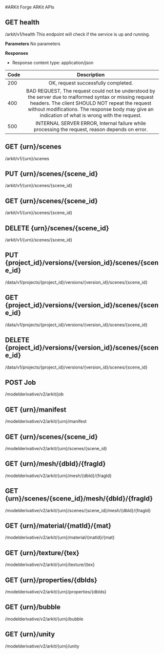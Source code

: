 #ARKit
Forge ARKit APIs


## GET health
/arkit/v1/health
This endpoint will check if the service is up and running.

**Parameters**
No parameters


**Responses**
- Response content type: application/json


|Code|Description|
|:---|:---:|
|200|OK, request successfully completed.|
|400|BAD REQUEST, The request could not be understood by the server due to malformed syntax or missing request headers. The client SHOULD NOT repeat the request without modifications. The response body may give an indication of what is wrong with the request.|
|500|INTERNAL SERVER ERROR, Internal failure while processing the request, reason depends on error.|


## GET {urn}/scenes
/arkit/v1/{urn}/scenes


## PUT {urn}/scenes/{scene_id}
/arkit/v1/{urn}/scenes/{scene_id}


## GET {urn}/scenes/{scene_id}
/arkit/v1/{urn}/scenes/{scene_id}


## DELETE {urn}/scenes/{scene_id}
/arkit/v1/{urn}/scenes/{scene_id}


## PUT {project_id}/versions/{version_id}/scenes/{scene_id}
/data/v1/projects/{project_id}/versions/{version_id}/scenes/{scene_id}


## GET {project_id}/versions/{version_id}/scenes/{scene_id}
/data/v1/projects/{project_id}/versions/{version_id}/scenes/{scene_id}


## DELETE {project_id}/versions/{version_id}/scenes/{scene_id}
/data/v1/projects/{project_id}/versions/{version_id}/scenes/{scene_id}


## POST Job
/modelderivative/v2/arkit/job


## GET {urn}/manifest
/modelderivative/v2/arkit/{urn}/manifest


## GET {urn}/scenes/{scene_id}
/modelderivative/v2/arkit/{urn}/scenes/{scene_id}

## GET {urn}/mesh/{dbId}/{fragId}
/modelderivative/v2/arkit/{urn}/mesh/{dbId}/{fragId}

## GET {urn}/scenes/{scene_id}/mesh/{dbId}/{fragId}
/modelderivative/v2/arkit/{urn}/scenes/{scene_id}/mesh/{dbId}/{fragId}

## GET {urn}/material/{matId}/{mat}
/modelderivative/v2/arkit/{urn}/material/{matId}/{mat}

## GET {urn}/texture/{tex}
/modelderivative/v2/arkit/{urn}/texture/{tex}

## GET {urn}/properties/{dbIds}
/modelderivative/v2/arkit/{urn}/properties/{dbIds}

## GET {urn}/bubble
/modelderivative/v2/arkit/{urn}/bubble

## GET {urn}/unity
/modelderivative/v2/arkit/{urn}/unity

